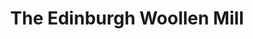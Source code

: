 ---
title: "The Edinburgh Woollen Mill"
url: /jedburgh/the-edinburgh-woollen-mill/
shop: Kleidung
---